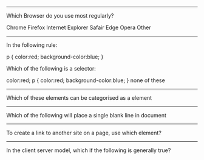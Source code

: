 
----------------------------------------------------------------
Which Browser do you use most regularly?

Chrome
Firefox
Internet Explorer
Safair
Edge
Opera
Other

----------------------------------------------------------------
In the following rule:

p {
  color:red;
  background-color:blue;
}

Which of the following is a selector:

color:red;
p
{
  color:red;
  background-color:blue;
}
none of these

----------------------------------------------------------------
Which of these elements can be categorised as a <head> element



----------------------------------------------------------------
Which of the following will place a single blank line in document


----------------------------------------------------------------
To create a link to another site on a page, use which element?

----------------------------------------------------------------
In the client server model, which if the following is generally true?

